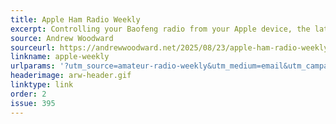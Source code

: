```yaml
---
title: Apple Ham Radio Weekly
excerpt: Controlling your Baofeng radio from your Apple device, the latest software updates, going digital with your Mac and learning about Apple Co-founder Steve Wozniak and his Ham Radio roots.
source: Andrew Woodward
sourceurl: https://andrewwoodward.net/2025/08/23/apple-ham-radio-weekly-for-saturday-23-august-2025/
linkname: apple-weekly
urlparams: '?utm_source=amateur-radio-weekly&utm_medium=email&utm_campaign=newsletter'
headerimage: arw-header.gif
linktype: link
order: 2
issue: 395
---
```

